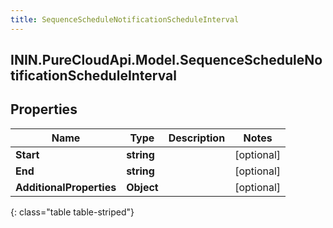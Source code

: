 ```yaml
---
title: SequenceScheduleNotificationScheduleInterval
---
```

## ININ.PureCloudApi.Model.SequenceScheduleNotificationScheduleInterval

## Properties

|Name | Type | Description | Notes|
|------------ | ------------- | ------------- | -------------|
| **Start** | **string** |  | [optional] |
| **End** | **string** |  | [optional] |
| **AdditionalProperties** | **Object** |  | [optional] |
{: class="table table-striped"}


